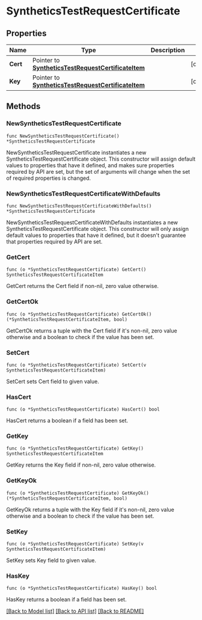 # SyntheticsTestRequestCertificate

## Properties

| Name     | Type                                                                                           | Description | Notes      |
| -------- | ---------------------------------------------------------------------------------------------- | ----------- | ---------- |
| **Cert** | Pointer to [**SyntheticsTestRequestCertificateItem**](SyntheticsTestRequestCertificateItem.md) |             | [optional] |
| **Key**  | Pointer to [**SyntheticsTestRequestCertificateItem**](SyntheticsTestRequestCertificateItem.md) |             | [optional] |

## Methods

### NewSyntheticsTestRequestCertificate

`func NewSyntheticsTestRequestCertificate() *SyntheticsTestRequestCertificate`

NewSyntheticsTestRequestCertificate instantiates a new SyntheticsTestRequestCertificate object.
This constructor will assign default values to properties that have it defined,
and makes sure properties required by API are set, but the set of arguments
will change when the set of required properties is changed.

### NewSyntheticsTestRequestCertificateWithDefaults

`func NewSyntheticsTestRequestCertificateWithDefaults() *SyntheticsTestRequestCertificate`

NewSyntheticsTestRequestCertificateWithDefaults instantiates a new SyntheticsTestRequestCertificate object.
This constructor will only assign default values to properties that have it defined,
but it doesn't guarantee that properties required by API are set.

### GetCert

`func (o *SyntheticsTestRequestCertificate) GetCert() SyntheticsTestRequestCertificateItem`

GetCert returns the Cert field if non-nil, zero value otherwise.

### GetCertOk

`func (o *SyntheticsTestRequestCertificate) GetCertOk() (*SyntheticsTestRequestCertificateItem, bool)`

GetCertOk returns a tuple with the Cert field if it's non-nil, zero value otherwise
and a boolean to check if the value has been set.

### SetCert

`func (o *SyntheticsTestRequestCertificate) SetCert(v SyntheticsTestRequestCertificateItem)`

SetCert sets Cert field to given value.

### HasCert

`func (o *SyntheticsTestRequestCertificate) HasCert() bool`

HasCert returns a boolean if a field has been set.

### GetKey

`func (o *SyntheticsTestRequestCertificate) GetKey() SyntheticsTestRequestCertificateItem`

GetKey returns the Key field if non-nil, zero value otherwise.

### GetKeyOk

`func (o *SyntheticsTestRequestCertificate) GetKeyOk() (*SyntheticsTestRequestCertificateItem, bool)`

GetKeyOk returns a tuple with the Key field if it's non-nil, zero value otherwise
and a boolean to check if the value has been set.

### SetKey

`func (o *SyntheticsTestRequestCertificate) SetKey(v SyntheticsTestRequestCertificateItem)`

SetKey sets Key field to given value.

### HasKey

`func (o *SyntheticsTestRequestCertificate) HasKey() bool`

HasKey returns a boolean if a field has been set.

[[Back to Model list]](../README.md#documentation-for-models) [[Back to API list]](../README.md#documentation-for-api-endpoints) [[Back to README]](../README.md)
